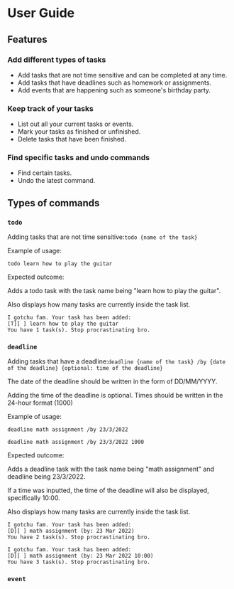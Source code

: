 # User Guide

## Features 

### Add different types of tasks

- Add tasks that are not time sensitive and can be completed at any time.
- Add tasks that have deadlines such as homework or assignments.
- Add events that are happening such as someone's birthday party.

### Keep track of your tasks 

- List out all your current tasks or events.
- Mark your tasks as finished or unfinished.
- Delete tasks that have been finished.

### Find specific tasks and undo commands

- Find certain tasks.
- Undo the latest command.

## Types of commands

### `todo`

Adding tasks that are not time sensitive:`todo {name of the task}`

Example of usage: 

`todo learn how to play the guitar`

Expected outcome:

Adds a todo task with the task name being "learn how to play the guitar".

Also displays how many tasks are currently inside the task list.

```
I gotchu fam. Your task has been added:
[T][ ] learn how to play the guitar
You have 1 task(s). Stop procrastinating bro.
```

### `deadline`

Adding tasks that have a deadline:`deadline {name of the task} /by {date of the deadline} {optional: time of the deadline}`

The date of the deadline should be written in the form of DD/MM/YYYY.

Adding the time of the deadline is optional. Times should be written in the 24-hour format (1000)

Example of usage: 

`deadline math assignment /by 23/3/2022`


`deadline math assignment /by 23/3/2022 1000`

Expected outcome:

Adds a deadline task with the task name being "math assignment" and deadline being 23/3/2022.

If a time was inputted, the time of the deadline will also be displayed, specifically 10:00.

Also displays how many tasks are currently inside the task list.

```
I gotchu fam. Your task has been added:
[D][ ] math assignment (by: 23 Mar 2022)
You have 2 task(s). Stop procrastinating bro.
```

```
I gotchu fam. Your task has been added:
[D][ ] math assignment (by: 23 Mar 2022 10:00)
You have 3 task(s). Stop procrastinating bro.
```

### `event`
